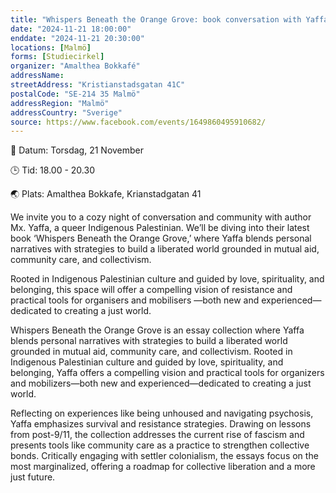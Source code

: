 ```yaml
---
title: "Whispers Beneath the Orange Grove: book conversation with Yaffa"
date: "2024-11-21 18:00:00"
enddate: "2024-11-21 20:30:00"
locations: [Malmö]
forms: [Studiecirkel]
organizer: "Amalthea Bokkafé"
addressName: 
streetAddress: "Kristianstadsgatan 41C"
postalCode: "SE-214 35 Malmö"
addressRegion: "Malmö"
addressCountry: "Sverige"
source: https://www.facebook.com/events/1649860495910682/
---
```

📅 Datum: Torsdag, 21 November

🕒 Tid: 18.00 - 20.30

🌏 Plats: Amalthea Bokkafe, Krianstadgatan 41

We invite you to a cozy night of conversation and community with author Mx. Yaffa, a queer Indigenous Palestinian. We’ll be diving into their latest book ‘Whispers Beneath the Orange Grove,’ where Yaffa blends personal narratives with strategies to build a liberated world grounded in mutual aid, community care, and collectivism.

Rooted in Indigenous Palestinian culture and guided by love, spirituality, and belonging, this space will offer a compelling vision of resistance and practical tools for organisers and mobilisers —both new and experienced—dedicated to creating a just world.

Whispers Beneath the Orange Grove is an essay collection where Yaffa blends personal narratives with strategies to build a liberated world grounded in mutual aid, community care, and collectivism. Rooted in Indigenous Palestinian culture and guided by love, spirituality, and belonging, Yaffa offers a compelling vision and practical tools for organizers and mobilizers—both new and experienced—dedicated to creating a just world.

Reflecting on experiences like being unhoused and navigating psychosis, Yaffa emphasizes survival and resistance strategies. Drawing on lessons from post-9/11, the collection addresses the current rise of fascism and presents tools like community care as a practice to strengthen collective bonds. Critically engaging with settler colonialism, the essays focus on the most marginalized, offering a roadmap for collective liberation and a more just future.
